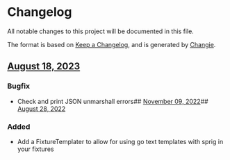 # Changelog
All notable changes to this project will be documented in this file.

The format is based on [Keep a Changelog](https://keepachangelog.com/en/1.0.0/),
and is generated by [Changie](https://github.com/miniscruff/changie).
## [August 18, 2023]((https://github.com/rocktavious/autopilot/compare/v2022.11.9...v2023.8.18))
### Bugfix
* Check and print JSON unmarshall errors## [November 09, 2022]((https://github.com/rocktavious/autopilot/compare/v2022.8.28...v2022.11.9))## [August 28, 2022]((https://github.com/rocktavious/autopilot/compare/v0.0.0...v2022.8.28))
### Added
* Add a FixtureTemplater to allow for using go text templates with sprig in your fixtures